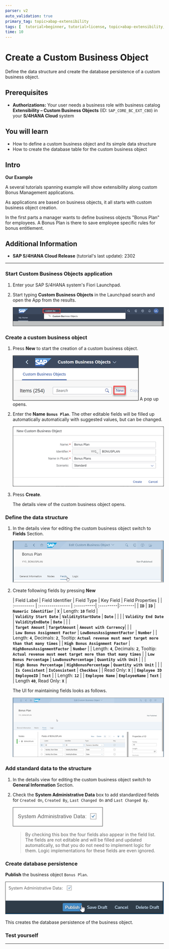 ```yaml
---
parser: v2
auto_validation: true
primary_tag: topic>abap-extensibility
tags: [  tutorial>beginner, tutorial>license, topic>abap-extensibility, topic>cloud, products>sap-s-4hana ]
time: 10
---
```

<!--DONE in E1Y-->
# Create a Custom Business Object
<!-- description -->Define the data structure and create the database persistence of a custom business object.

## Prerequisites  
 - **Authorizations:** Your user needs a business role with business catalog **Extensibility – Custom Business Objects** (ID: `SAP_CORE_BC_EXT_CBO`) in your **S/4HANA Cloud** system

## You will learn
- How to define a custom business object and its simple data structure
- How to create the database table for the custom business object

## Intro
**Our Example**

A several tutorials spanning example will show extensibility along custom Bonus Management applications.

As applications are based on business objects, it all starts with custom business object creation.

In the first parts a manager wants to define business objects "Bonus Plan" for employees. A Bonus Plan is there to save employee specific rules for bonus entitlement.
## Additional Information
- **SAP S/4HANA Cloud Release** (tutorial's last update): 2302

---

### Start Custom Business Objects application


1. Enter your SAP S/4HANA system's Fiori Launchpad.

2. Start typing **Custom Business Objects** in the Launchpad search and open the App from the results.

    ![Custom Business Objects application from search results](FLP_search_resultCBO.png)


### Create a custom business object


1. Press **New** to start the creation of a custom business object.

    ![Press New](CBO_pressNew.png)
    A pop up opens.

2. Enter the **Name** **`Bonus Plan`**. The other editable fields will be filled up automatically automatically with suggested values, but can be changed.

    ![Creation Pop Up](CBO_createNew.png)

3. Press **Create**.

    The details view of the custom business object opens.


### Define the data structure


1. In the details view for editing the custom business object switch to **Fields** Section.

    ![Switch to Fields Sections](CBO_FieldsSection.png)

2. Create following fields by pressing **New**

    | Field Label | Field Identifier | Field Type | Key Field | Field Properties |
| :---------- | :--------------- | :----------| :---------|:-------|
| **`ID`** | **`ID`** | **`Numeric Identifier`** | **`X`** | Length: **`10`** field |  
| **`Validity Start Date`** | **`ValidityStartDate`** | **`Date`** | | |
| **`Validity End Date`** | **`ValidityEndDate`** | **`Date`** | | |  
| **`Target Amount`** | **`TargetAmount`** | **`Amount with Currency`**| | |   
| **`Low Bonus Assignment Factor`** | **`LowBonusAssignmentFactor`** | **`Number`** | | Length: **`4`**, Decimals: **`2`**, Tooltip: **`Actual revenue must meet target more than that many times`** |
| **`High Bonus Assignment Factor`** | **`HighBonusAssignmentFactor`** | **`Number`** | | Length: **`4`**, Decimals: **`2`**, Tooltip: **`Actual revenue must meet target more than that many times`** |
| **`Low Bonus Percentage`** | **`LowBonusPercentage`** | **`Quantity with Unit`** | | |  
| **`High Bonus Percentage`** | **`HighBonusPercentage`** | **`Quantity with Unit`** | | |
| **`Is Consistent`** | **`IsConsistent`** | **`Checkbox`** | | Read Only: **`X`**  |
| **`Employee ID`** | **`EmployeeID`** | **`Text`** | | Length: **`12`** |
| **`Employee Name`** | **`EmployeeName`** | **`Text`** | | Length **`40`**, Read Only: **`X`** |

    The UI for maintaining fields looks as follows.

    ![Custom Business Object's Field List View](CBO_Fieldlist_partly.png)


### Add standard data to the structure


1. In the details view for editing the custom business object switch to  **General Information** Section.

2. Check the **System Administrative Data** box to add standardized fields for `Created On`, `Created By`, `Last Changed On` and `Last Changed By`.

    ![Check System Administrative Data](CBO_checkSysAdminData.png)
    >By checking this box the four fields also appear in the field list. The fields are not editable and will be filled and updated automatically, so that you do not need to implement logic for them. Logic implementations for these fields are even ignored.


### Create database persistence

**Publish** the business object `Bonus Plan`.

![Press Publish](CBO_pressPublish.png)

This creates the database persistence of the business object.


### Test yourself



---
